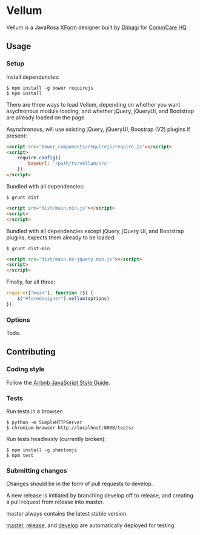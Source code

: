 Vellum
======

Vellum is a JavaRosa [XForm](http://en.wikipedia.org/wiki/XForms) designer built by
[Dimagi][0] for [CommCare HQ][1].

 [0]: http://www.dimagi.com
 [1]: http://www.commcarehq.org


Usage
-----

### Setup

Install dependencies:
```
$ npm install -g bower requirejs
$ npm install
```

There are three ways to load Vellum, depending on whether you want asychronous
module loading, and whether jQuery, jQueryUI, and Bootstrap are already loaded
on the page.

Asynchronous, will use existing jQuery, jQueryUI, Boostrap (V2) plugins if present:
```html
<script src="bower_components/requirejs/require.js"></script>
<script>
    require.config({
        baseUrl: '/path/to/vellum/src'
    });
</script>
```

Bundled with all dependencies:
```
$ grunt dist
```

```html
<script src="dist/main.min.js"></script>
<script>
</script>
```

Bundled with all dependencies except jQuery, jQuery UI, and Bootstrap plugins,
expects them already to be loaded:
```
$ grunt dist-min
```

```html
<script src="dist/main.no-jquery.min.js"></script>
<script>
</script>
```

Finally, for all three:
```javascript
require(["main"], function ($) {
    $("#formdesigner").vellum(options)
});
```


### Options

Todo.


Contributing
------------

### Coding style

Follow the [Airbnb JavaScript Style Guide](https://github.com/airbnb/javascript).

### Tests

Run tests in a browser:
```
$ python -m SimpleHTTPServer
$ chromium-browser http://localhost:8000/tests/
```

Run tests headlessly (currently broken):
```
$ npm install -g phantomjs
$ npm test
```

### Submitting changes

Changes should be in the form of pull requests to develop.

A new release is initiated by branching develop off to release, and creating
a pull request from release into master.

master always contains the latest stable version.

[master](http://vellum-master.herokuapp.com),
[release](http://vellum-release.herokuapp.com), and
[develop](http://vellum-develop.herokuapp.com) are automatically deployed for
testing.

